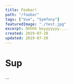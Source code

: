 ```yaml
---
title: Foobar!
path: "/foobar"
tags: ["Vue", "Symfony"]
featuredImage: "./test.jpg"
excerpt: Ohhhh boyyyyyyy....
created: 2019-07-20
updated: 2019-07-20
---
```


# Sup

...
